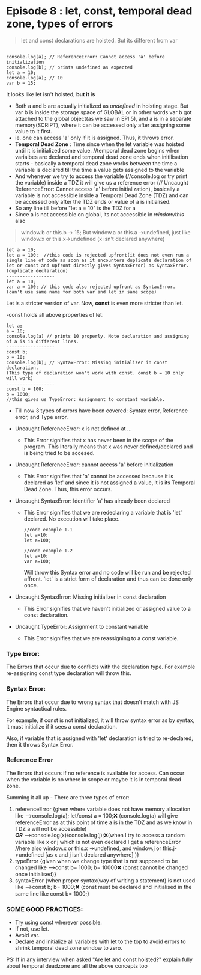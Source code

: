 # Episode 8 : let, const, temporal dead zone, types of errors

> let and const declarations are hoisted. But its different from var

```

console.log(a); // ReferenceError: Cannot access 'a' before initialization
console.log(b); // prints undefined as expected
let a = 10;
console.log(a); // 10
var b = 15;

```
It looks like let isn't hoisted, **but it is**

- Both a and b are actually initialized as *undefined* in hoisting stage. But var b is inside the storage space of GLOBAL or in other words var b got attached to the global object(as we saw in EPI 5), and a is in a separate memory(SCRIPT), where it can be
accessed only after assigning some value to it first.
- ie. one can access 'a' only if it is assigned. Thus, it throws error.
- **Temporal Dead Zone** : Time since when the let variable was hoisted until it is initialized some value. //temporal dead zone begins when varialbes are declared and temporal dead zone ends when initilisation starts - basically a temporal dead zone works between the time a variable is declared till the time a value gets assigned to the variable
- And whenever we try to access the variable (//console.log or try print the variable) inside a TDZ it will give us a reference error (// Uncaught ReferenceError: Cannot access 'a' before initialization), basically a variable is not accessible inside a Temporal Dead Zone (TDZ) and can be accessed only after the TDZ ends or value of a is initialised.
- So any line till before "let a = 10" is the TDZ for a
- Since a is not accessible on global, its not accessible in *window/this* also
> window.b or this.b -> 15; But window.a or this.a ->undefined, just like window.x or this.x->undefined  (x isn't declared anywhere)

```
let a = 10;
let a = 100;  //this code is rejected upfront(it does not even run a single line of code as soon as it encounters duplicate declaration of let or const and upfront directly gives SyntaxError) as SyntaxError. (duplicate declaration)
------------------
let a = 10;
var a = 100; // this code also rejected upfront as SyntaxError.
(can't use same name for both var and let in same scope)

```
Let is a stricter version of var. Now, **const** is even more stricter than let.

-const holds all above properties of let. 

```
let a;
a = 10;
console.log(a) // prints 10 properly. Note declaration and assigning of a is in different lines.
------------------
const b;
b = 10;
console.log(b); // SyntaxError: Missing initializer in const declaration.
(This type of declaration won't work with const. const b = 10 only will work)
------------------
const b = 100;
b = 1000;
//this gives us TypeError: Assignment to constant variable. 

```
- Till now 3 types of errors have been covered: Syntax error, Reference error, and Type error.

* Uncaught ReferenceError: x is not defined at ...

    * This Error signifies that x has never been in the scope of the program. This literally means that x was never defined/declared and is being tried to be accesed.

* Uncaught ReferenceError: cannot access 'a' before initialization

    * This Error signifies that 'a' cannot be accessed because it is declared as 'let' and since it is not assigned a value, it is its Temporal Dead Zone. Thus, this error occurs.

* Uncaught SyntaxError: Identifier 'a' has already been declared

    * This Error signifies that we are redeclaring a variable that is 'let' declared. No execution will take place.

        ```
        //code example 1.1
        let a=10;
        let a=100;
        ```
        ```
        //code example 1.2
        let a=10;
        var a=100;
        ```
    
        Will throw this Syntax error and no code will be run and be rejected affront. 
        'let' is a strict form of declaration and thus can be done only once.
* Uncaught SyntaxError: Missing initializer in const declaration
    * This Error signifies that we haven't initialized or assigned value to a const declaration.

* Uncaught TypeError: Assignment to constant variable
    * This Error signifies that we are reassigning to a const variable.


### Type Error:

The Errors that occur due to conflicts with the declaration type. For example re-assigning const type declaration will throw this.

### Syntax Error:

The Errors that occur due to wrong syntax that doesn't match with JS Engine syntactical rules. 

For example, if const is not initialized, it will throw syntax error as by syntax, it must initialize if it sees a const declaration.

Also, if variable that is assigned with 'let' declaration is tried to re-declared, then it throws Syntax Error.

### Reference Error

The Errors that occurs if no reference is available for access. Can occur when the variable is no where in scope or maybe it is in temporal dead zone.

Summing it all up - There are three types of error:
1. referenceError {given where variable does not have memory allocation like -->console.log(a); let/const a = 100;❌ (console.log(a) will give referenceError as at this point of time a is in the TDZ and as we know in TDZ a will not be accessible)     
  ***OR***  -->console.log(x)/console.log(j);❌(when I try to access a random variable like x or j which is not even declared I get a referenceError //here also window.x or this.x ->undefined, and window.j or this.j->undefined [as x and j isn't declared anywhere] )}
2. typeError {given when we change type that is not supposed to be changed like -->const b= 1000; b= 10000❌ (const cannot be changed once initialised)} 
3. syntaxError {when proper syntax(way of writing a statement) is not used like -->const b; b= 1000;❌ (const must be declared and initialised in the same line like const b= 1000;}

### SOME GOOD PRACTICES:

* Try using const wherever possible.
* If not, use let.
* Avoid var.
* Declare and initialize all variables with let to the top to avoid errors to shrink temporal dead zone window to zero.

PS: If in any interview when asked "Are let and const hoisted?" explain fully about temporal deadzone and all the above concepts too


